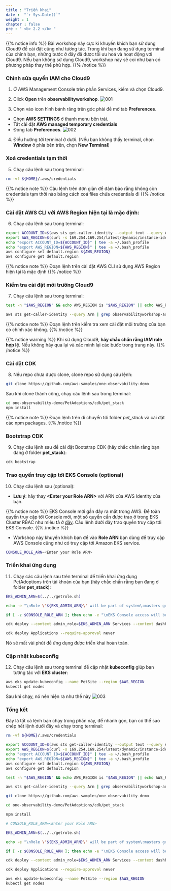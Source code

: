 ```yaml
---
title : "Triển khai"
date :  "`r Sys.Date()`" 
weight : 1 
chapter : false
pre : " <b> 2.2 </b> "
---
```


{{% notice info %}}
Bài workshop này cực kì khuyến khích bạn sử dụng Cloud9 để cài đặt cũng như tương tác. Trong khi bạn đang sử dụng terminal của chính bạn, những bước ở đây đã được tối ưu hoá và hoạt động với Cloud9. Nếu bạn không sử dụng Cloud9, workshop này sẽ coi như bạn có phương pháp thay thế phù hợp.
{{% /notice %}}

### Chỉnh sửa quyền IAM cho Cloud9

1. Ở AWS Management Console trên phần Services, kiếm và chọn Cloud9.

2. Click **Open** trên **observabilityworkshop**.
![001](/images/2.setup/2.2-deploy/001.png)

3. Chọn vào icon hình bánh răng trên góc phải để mở tab **Preferences**.
 - Chọn **AWS SETTINGS** ở thanh menu bên trái.
 - Tắt cài đặt **AWS managed temporary credentials**
 - Đóng tab **Preferences**.
![002](/images/2.setup/2.2-deploy/002.png)

4. Điều hướng tới terminal ở dưới. (Nếu bạn không thấy terminal, chọn **Window** ở phía bên trên, chọn **New Terminal**)

### Xoá credentials tạm thời

5. Chạy câu lệnh sau trong terminal:
```bash
rm -vf ${HOME}/.aws/credentials
```
{{% notice note %}}
Câu lệnh trên đơn giản để đảm bảo rằng không còn credentials tạm thời nào bằng cách xoá files chứa credentials đi
{{% /notice %}}

### Cài đặt AWS CLI với AWS Region hiện tại là mặc định:
6. Chạy câu lệnh sau trong terminal:
```bash
export ACCOUNT_ID=$(aws sts get-caller-identity --output text --query Account)
export AWS_REGION=$(curl -s 169.254.169.254/latest/dynamic/instance-identity/document | jq -r '.region')
echo "export ACCOUNT_ID=${ACCOUNT_ID}" | tee -a ~/.bash_profile
echo "export AWS_REGION=${AWS_REGION}" | tee -a ~/.bash_profile
aws configure set default.region ${AWS_REGION}
aws configure get default.region
```
{{% notice note %}}
Đoạn lệnh trên cài đặt AWS CLI sử dụng AWS Region hiện tại là mặc định
{{% /notice %}}

### Kiểm tra cài đặt môi trường Cloud9

7. Chạy câu lệnh sau trong terminal:

```bash
test -n "$AWS_REGION" && echo AWS_REGION is "$AWS_REGION" || echo AWS_REGION is not set

aws sts get-caller-identity --query Arn | grep observabilityworkshop-admin -q && echo "You're good. IAM role IS valid." || echo "IAM role NOT valid. DO NOT PROCEED."
```
{{% notice note %}}
Đoạn lệnh trên kiểm tra xem cài đặt môi trường của bạn có chính xác không.
{{% /notice %}}

{{% notice warning %}}
Khi sử dụng Cloud9, **hãy chắc chắn rằng IAM role hợp lệ**. Nếu không hãy qua lại và xác minh lại các bước trong trang này.
{{% /notice %}}

### Cài đặt CDK

8. Nếu repo chưa được clone, clone repo sử dụng câu lệnh:
```bash
git clone https://github.com/aws-samples/one-observability-demo
```
Sau khi clone thành công, chạy câu lệnh sau trong terminal:
```bash
cd one-observability-demo/PetAdoptions/cdk/pet_stack
npm install
```
{{% notice note %}}
Đoạn lệnh trên di chuyển tới folder *pet_stack* và cài đặt các npm packages.
{{% /notice %}}

### Bootstrap CDK

9. Chạy câu lệnh sau để cài đặt Bootstrap CDK (hãy chắc chắn rằng bạn đang ở folder **pet_stack**):
```bash
cdk bootstrap
```

### Trao quyền truy cập tới EKS Console (optional)

10. Chạy câu lệnh sau (optional):

  - **Lưu ý**: hãy thay **\<Enter your Role ARN\>** với ARN của AWS Identity của bạn.

{{% notice note %}}
EKS Console mới gần đây ra mắt trong AWS. Để toàn quyền truy cập tới Console mới, một số quyền cần được trao ở trong EKS Cluster RBAC như miêu tả ở [đây](https://docs.aws.amazon.com/eks/latest/userguide/view-workloads.html). Câu lệnh dưới đây trao quyền truy cập tới EKS Console.
{{% /notice %}}
 - Workshop này khuyến khích bạn để vào **Role ARN** bạn dùng để truy cập AWS Console cũng như có truy cập tới Amazon EKS service.
```bash
CONSOLE_ROLE_ARN=<Enter your Role ARN>
```

### Triển khai ứng dụng 

11. Chạy các câu lệnh sau trên terminal để triển khai ứng dụng PetAdoptions trên tài khoản của bạn (hãy chắc chắn rằng bạn đang ở folder **pet_stack**):
```bash
EKS_ADMIN_ARN=$(../../getrole.sh)

echo -e "\nRole \"${EKS_ADMIN_ARN}\" will be part of system\:masters group\n" 

if [ -z $CONSOLE_ROLE_ARN ]; then echo -e "\nEKS Console access will be restricted\n"; else echo -e "\nRole \"${CONSOLE_ROLE_ARN}\" will have access to EKS Console\n"; fi

cdk deploy --context admin_role=$EKS_ADMIN_ARN Services --context dashboard_role_arn=$CONSOLE_ROLE_ARN --require-approval never

cdk deploy Applications --require-approval never

```

Nó sẽ mất vài phút để ứng dụng được triển khai hoàn toàn.

### Cập nhật kubeconfig

12. Chạy câu lệnh sau trong temrinal để cập nhật **kubeconfig** giúp bạn tương tác với **EKS cluster**:

```bash
aws eks update-kubeconfig --name PetSite --region $AWS_REGION            
kubectl get nodes                                
```

Sau khi chạy, nó nên hiện ra như thế này
![003](/images/2.setup/2.2-deploy/003.png)

### Tổng kết

Đây là tất cả lệnh bạn chạy trong phần này, để nhanh gọn, bạn có thể sao chép hết lệnh dưới đây và chạy trong terminal:

```bash
rm -vf ${HOME}/.aws/credentials

export ACCOUNT_ID=$(aws sts get-caller-identity --output text --query Account)
export AWS_REGION=$(curl -s 169.254.169.254/latest/dynamic/instance-identity/document | jq -r '.region')
echo "export ACCOUNT_ID=${ACCOUNT_ID}" | tee -a ~/.bash_profile
echo "export AWS_REGION=${AWS_REGION}" | tee -a ~/.bash_profile
aws configure set default.region ${AWS_REGION}
aws configure get default.region

test -n "$AWS_REGION" && echo AWS_REGION is "$AWS_REGION" || echo AWS_REGION is not set

aws sts get-caller-identity --query Arn | grep observabilityworkshop-admin -q && echo "You're good. IAM role IS valid." || echo "IAM role NOT valid. DO NOT PROCEED."

git clone https://github.com/aws-samples/one-observability-demo

cd one-observability-demo/PetAdoptions/cdk/pet_stack

npm install

# CONSOLE_ROLE_ARN=<Enter your Role ARN>

EKS_ADMIN_ARN=$(../../getrole.sh)

echo -e "\nRole \"${EKS_ADMIN_ARN}\" will be part of system\:masters group\n" 

if [ -z $CONSOLE_ROLE_ARN ]; then echo -e "\nEKS Console access will be restricted\n"; else echo -e "\nRole \"${CONSOLE_ROLE_ARN}\" will have access to EKS Console\n"; fi

cdk deploy --context admin_role=$EKS_ADMIN_ARN Services --context dashboard_role_arn=$CONSOLE_ROLE_ARN --require-approval never

cdk deploy Applications --require-approval never

aws eks update-kubeconfig --name PetSite --region $AWS_REGION            
kubectl get nodes                                
```
